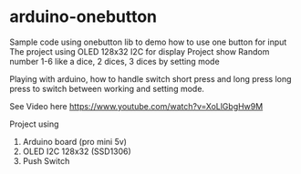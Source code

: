 # arduino-onebutton
Sample code using onebutton lib to demo how to use one button for input
The project using OLED 128x32 I2C for display
Project show Random number 1-6 like a dice, 2 dices, 3 dices by setting mode

Playing with arduino, how to handle switch short press and long press
long press to switch between working and setting mode.

See Video here https://www.youtube.com/watch?v=XoLlGbgHw9M

Project using
1. Arduino board (pro mini 5v)
2. OLED I2C 128x32 (SSD1306)
3. Push Switch

